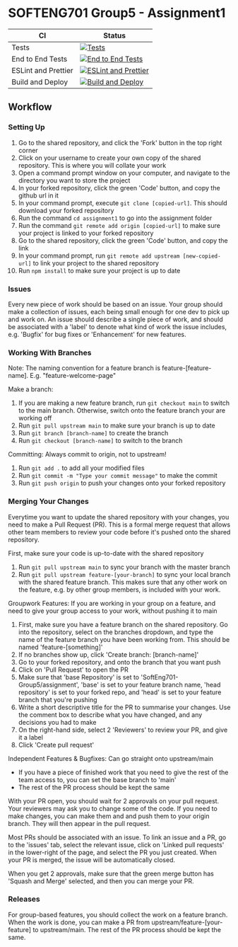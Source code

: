 # SOFTENG701 Group5 - Assignment1

<!-- prettier-ignore -->
| CI                  | Status   |
| ------------------- | -------- |
| Tests               |  [![Tests](https://github.com/SoftEng701-Group5/assignment1/actions/workflows/tests.yml/badge.svg?branch=main)](https://github.com/SoftEng701-Group5/assignment1/actions/workflows/tests.yml) |
| End to End Tests    | [![End to End Tests](https://github.com/SoftEng701-Group5/assignment1/actions/workflows/end_to_end_tests.yml/badge.svg?branch=main)](https://github.com/SoftEng701-Group5/assignment1/actions/workflows/end_to_end_tests.yml) |
| ESLint and Prettier |  [![ESLint and Prettier](https://github.com/SoftEng701-Group5/assignment1/actions/workflows/eslint_and_prettier.yml/badge.svg?branch=main)](https://github.com/SoftEng701-Group5/assignment1/actions/workflows/eslint_and_prettier.yml) |
| Build and Deploy    | [![Build and Deploy](https://github.com/SoftEng701-Group5/assignment1/actions/workflows/build_and_deploy.yml/badge.svg?branch=main)](https://github.com/SoftEng701-Group5/assignment1/actions/workflows/build_and_deploy.yml) |

## Workflow

### Setting Up

1. Go to the shared repository, and click the 'Fork' button in the top right corner
2. Click on your username to create your own copy of the shared repository. This is where you will collate your work
3. Open a command prompt window on your computer, and navigate to the directory you want to store the project
4. In your forked repository, click the green 'Code' button, and copy the github url in it
5. In your command prompt, execute `git clone [copied-url]`. This should download your forked repository
6. Run the command `cd assignment1` to go into the assignment folder
7. Run the command `git remote add origin [copied-url]` to make sure your project is linked to your forked repository
8. Go to the shared repository, click the green 'Code' button, and copy the link
9. In your command prompt, run `git remote add upstream [new-copied-url]` to link your project to the shared repository
10. Run `npm install` to make sure your project is up to date

### Issues

Every new piece of work should be based on an issue. Your group should make a collection of issues, each being small enough for one dev to pick up and work on. An issue should describe a single piece of work, and should be associated with a 'label' to denote what kind of work the issue includes, e.g. 'Bugfix' for bug fixes or 'Enhancement' for new features.

### Working With Branches

Note: The naming convention for a feature branch is feature-[feature-name]. E.g. "feature-welcome-page"

Make a branch:

1. If you are making a new feature branch, run `git checkout main` to switch to the main branch. Otherwise, switch onto the feature branch your are working off
2. Run `git pull upstream main` to make sure your branch is up to date
3. Run `git branch [branch-name]` to create the branch
4. Run `git checkout [branch-name]` to switch to the branch

Committing: Always commit to origin, not to upstream!

1. Run `git add .` to add all your modified files
2. Run `git commit -m "Type your commit message"` to make the commit
3. Run `git push origin` to push your changes onto your forked repository

### Merging Your Changes

Everytime you want to update the shared repository with your changes, you need to make a Pull Request (PR). This is a formal merge request that allows other team members to review your code before it's pushed onto the shared repository.

First, make sure your code is up-to-date with the shared repository

1. Run `git pull upstream main` to sync your branch with the master branch
2. Run `git pull upstream feature-[your-branch]` to sync your local branch with the shared feature branch. This makes sure that any other work on the feature, e.g. by other group members, is included with your work.

Groupwork Features: If you are working in your group on a feature, and need to give your group access to your work, without pushing it to main

1. First, make sure you have a feature branch on the shared repository. Go into the repository, select on the branches dropdown, and type the name of the feature branch you have been working from. This should be named 'feature-[something]'
2. If no branches show up, click 'Create branch: [branch-name]'
3. Go to your forked repository, and onto the branch that you want push
4. Click on 'Pull Request' to open the PR
5. Make sure that 'base Repository' is set to 'SoftEng701-Group5/assignment', 'base' is set to your feature branch name, 'head repository' is set to your forked repo, and 'head' is set to your feature branch that you're pushing
6. Write a short descriptive title for the PR to summarise your changes. Use the comment box to describe what you have changed, and any decisions you had to make
7. On the right-hand side, select 2 'Reviewers' to review your PR, and give it a label
8. Click 'Create pull request'

Independent Features & Bugfixes: Can go straight onto upstream/main

- If you have a piece of finished work that you need to give the rest of the team access to, you can set the base branch to 'main'
- The rest of the PR process should be kept the same

With your PR open, you should wait for 2 approvals on your pull request. Your reviewers may ask you to change some of the code. If you need to make changes, you can make them and and push them to your origin branch. They will then appear in the pull request.

Most PRs should be associated with an issue. To link an issue and a PR, go to the 'issues' tab, select the relevant issue, click on 'Linked pull requests' in the lower-right of the page, and select the PR you just created. When your PR is merged, the issue will be automatically closed.

When you get 2 approvals, make sure that the green merge button has 'Squash and Merge' selected, and then you can merge your PR.

### Releases

For group-based features, you should collect the work on a feature branch. When the work is done, you can make a PR from upstream/feature-[your-feature] to upstream/main. The rest of the PR process should be kept the same.
